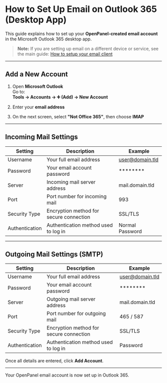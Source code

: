 # How to Set Up Email on Outlook 365 (Desktop App)

This guide explains how to set up your **OpenPanel-created email account** in the Microsoft Outlook 365 desktop app.

> **Note:** If you are setting up email on a different device or service, see the main guide: [How to setup your email client](/docs/articles/email/how-to-setup-your-email-client)

---

## Add a New Account

1. Open **Microsoft Outlook**  
   Go to:  
   **Tools → Accounts → ➕ (Add) → New Account**

2. Enter your **email address**  

3. On the next screen, select **"Not Office 365"**, then choose **IMAP**  

---

## Incoming Mail Settings

| Setting        | Description                                      | Example                          |
|----------------|--------------------------------------------------|----------------------------------|
| Username       | Your full email address                          | user@domain.tld                  |
| Password       | Your email account password                      | ********                         |
| Server         | Incoming mail server address                     | mail.domain.tld                  |
| Port           | Port number for incoming mail                    | 993                              |
| Security Type  | Encryption method for secure connection          | SSL/TLS                          |
| Authentication | Authentication method used to log in             | Normal Password                  |

---

## Outgoing Mail Settings (SMTP)

| Setting        | Description                                      | Example                          |
|----------------|--------------------------------------------------|----------------------------------|
| Username       | Your full email address                          | user@domain.tld                  |
| Password       | Your email account password                      | ********                         |
| Server         | Outgoing mail server address                     | mail.domain.tld                  |
| Port           | Port number for outgoing mail                    | 465 / 587                        |
| Security Type  | Encryption method for secure connection          | SSL/TLS                          |
| Authentication | Authentication method used to log in             | Password                         |

Once all details are entered, click **Add Account**.  

----

Your OpenPanel email account is now set up in Outlook 365.  
